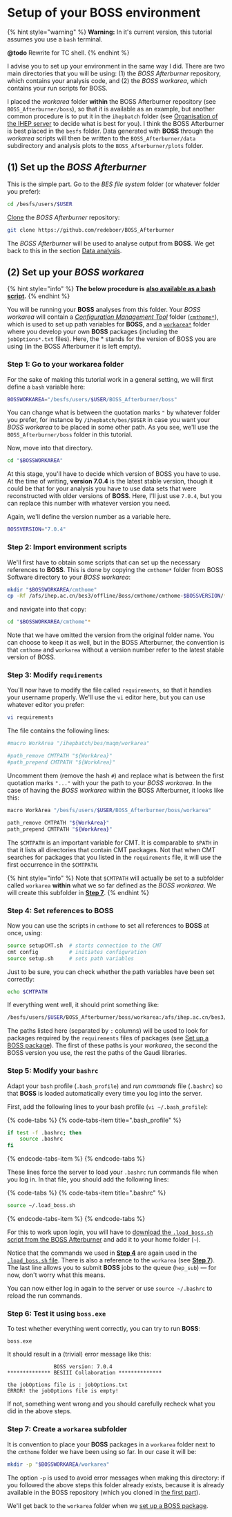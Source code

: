 # Setup of your BOSS environment

{% hint style="warning" %}
**Warning:** In it's current version, this tutorial assumes you use a `bash` terminal.

**@todo** Rewrite for TC shell.
{% endhint %}

I advise you to set up your environment in the same way I did. There are two main directories that you will be using: \(1\) the _BOSS Afterburner_ repository, which contains your analysis code, and \(2\) the _BOSS workarea_, which contains your run scripts for BOSS.

I placed the _workarea_ folder **within** the BOSS Afterburner repository \(see `BOSS_Afterburner/boss`\), so that it is available as an example, but another common procedure is to put it in the `ihepbatch` folder \(see [Organisation of the IHEP server](ihep-server.md) to decide what is best for you\). I think the BOSS Afterburner is best placed in the `besfs` folder. Data generated with **BOSS** through the _workarea_ scripts will then be written to the `BOSS_Afterburner/data` subdirectory and analysis plots to the `BOSS_Afterburner/plots` folder.

## \(1\) Set up the _BOSS Afterburner_

This is the simple part. Go to the _BES file system_ folder \(or whatever folder you prefer\):

```bash
cd /besfs/users/$USER
```

[Clone](https://help.github.com/articles/cloning-a-repository/) the _BOSS Afterburner_ repository:

```bash
git clone https://github.com/redeboer/BOSS_Afterburner
```

The _BOSS Afterburner_ will be used to analyse output from **BOSS**. We get back to this in the section [Data analysis](data-analysis.md).

## \(2\) Set up your _BOSS workarea_

{% hint style="info" %}
**The below procedure is** [**also available as a bash script**](https://github.com/redeboer/BOSS_Afterburner/blob/master/boss/setup_boss.sh)**.**
{% endhint %}

You will be running your **BOSS** analyses from this folder. Your _BOSS workarea_ will contain a [_Configuration Management Tool_](intro.md#configuration-management-tool-cmt) folder \([`cmthome*`](https://github.com/redeboer/BOSS_Afterburner/tree/master/boss/cmthome)\), which is used to set up path variables for **BOSS**, and a [`workarea*`](https://github.com/redeboer/BOSS_Afterburner/tree/master/boss/workarea) folder where you develop your own **BOSS** packages \(including the `jobOptions*.txt` files\). Here, the \* stands for the version of BOSS you are using \(in the BOSS Afterburner it is left empty\).

### **Step 1:** Go to your workarea folder

For the sake of making this tutorial work in a general setting, we will first define a `bash` variable here:

```bash
BOSSWORKAREA="/besfs/users/$USER/BOSS_Afterburner/boss"
```

You can change what is between the quotation marks `"` by whatever folder you prefer, for instance by `/ihepbatch/bes/$USER` in case you want your _BOSS workarea_ to be placed in some other path. As you see, we'll use the `BOSS_Afterburner/boss` folder in this tutorial.

Now, move into that directory.

```bash
cd "$BOSSWORKAREA"
```

At this stage, you'll have to decide which version of BOSS you have to use. At the time of writing, **version 7.0.4** is the latest stable version, though it could be that for your analysis you have to use data sets that were reconstructed with older versions of **BOSS**. Here, I'll just use `7.0.4`, but you can replace this number with whatever version you need.

Again, we'll define the version number as a variable here.

```bash
BOSSVERSION="7.0.4"
```

### **Step 2: Import environment scripts**

We'll first have to obtain some scripts that can set up the necessary references to **BOSS**. This is done by copying the `cmthome*` folder from BOSS Software directory to your _BOSS workarea_:

```bash
mkdir "$BOSSWORKAREA/cmthome"
cp -Rf /afs/ihep.ac.cn/bes3/offline/Boss/cmthome/cmthome-$BOSSVERSION/* "$BOSSWORKAREA/cmthome"
```

and navigate into that copy:

```bash
cd "$BOSSWORKAREA/cmthome"*
```

Note that we have omitted the version from the original folder name. You can choose to keep it as well, but in the BOSS Afterburner, the convention is that `cmthome` and `workarea` without a version number refer to the latest stable version of BOSS.

### **Step 3: Modify `requirements`**

You'll now have to modify the file called `requirements`, so that it handles your username properly. We'll use the `vi` editor here, but you can use whatever editor you prefer:

```bash
vi requirements
```

The file contains the following lines:

```bash
#macro WorkArea "/ihepbatch/bes/maqm/workarea"

#path_remove CMTPATH "${WorkArea}"
#path_prepend CMTPATH "${WorkArea}"
```

Uncomment them \(remove the hash `#`\) and replace what is between the first quotation marks `"..."` with your the path to your _BOSS workarea_. In the case of having the _BOSS workarea_ within the BOSS Afterburner, it looks like this:

```bash
macro WorkArea "/besfs/users/$USER/BOSS_Afterburner/boss/workarea"

path_remove CMTPATH "${WorkArea}"
path_prepend CMTPATH "${WorkArea}"
```

The `$CMTPATH` is an important variable for CMT. It is comparable to `$PATH` in that it lists all directories that contain CMT packages. Not that when CMT searches for packages that you listed in the `requirements` file, it will use the first occurrence in the `$CMTPATH`. 

{% hint style="info" %}
Note that `$CMTPATH` will actually be set to a subfolder called `workarea` **within** what we so far defined as the _BOSS workarea_. We will create this subfolder in [**Step 7**](setup.md#step-7-create-a-workarea-subfolder).
{% endhint %}

### **Step 4: Set references to BOSS**

Now you can use the scripts in `cmthome` to set all references to **BOSS** at once, using:

```bash
source setupCMT.sh  # starts connection to the CMT
cmt config          # initiates configuration
source setup.sh     # sets path variables
```

Just to be sure, you can check whether the path variables have been set correctly:

```bash
echo $CMTPATH
```

If everything went well, it should print something like:

```bash
/besfs/users/$USER/BOSS_Afterburner/boss/workarea:/afs/ihep.ac.cn/bes3/offline/Boss/7.0.4:/afs/ihep.ac.cn/bes3/offline/ExternalLib/SLC6/ExternalLib/gaudi/GAUDI_v23r9:/afs/ihep.ac.cn/bes3/offline/ExternalLib/SLC6/ExternalLib/LCGCMT/LCGCMT_65a
```

The paths listed here \(separated by `:` columns\) will be used to look for packages required by the `requirements` files of packages \(see [Set up a BOSS package](setup-package.md)\). The first of these paths is your _workarea_, the second the BOSS version you use, the rest the paths of the Gaudi libraries.

### **Step 5: Modify your `bashrc`**

Adapt your `bash` profile \(`.bash_profile`\) and _run commands_ file \(`.bashrc`\) so that **BOSS** is loaded automatically every time you log into the server.

First, add the following lines to your bash profile \(`vi ~/.bash_profile`\):

{% code-tabs %}
{% code-tabs-item title=".bash\_profile" %}
```bash
if test -f .bashrc; then
    source .bashrc
fi
```
{% endcode-tabs-item %}
{% endcode-tabs %}

These lines force the server to load your `.bashrc` run commands file when you log in. In that file, you should add the following lines:

{% code-tabs %}
{% code-tabs-item title=".bashrc" %}
```bash
source ~/.load_boss.sh
```
{% endcode-tabs-item %}
{% endcode-tabs %}

For this to work upon login, you will have to [download the `.load_boss.sh` script from the BOSS Afterburner](https://github.com/redeboer/BOSS_Afterburner/blob/master/boss/.load_boss.sh) and add it to your home folder \(`~`\).

Notice that the commands we used in [**Step 4**](setup.md#step-4-set-references-to-boss) are again used  in the [`.load_boss.sh` file](https://github.com/redeboer/BOSS_Afterburner/blob/master/boss/.load_boss.sh). There is also a reference to the `workarea` \(see [**Step 7**](setup.md#step-7-create-a-workarea-subfolder)\). The last line allows you to submit **BOSS** jobs to the queue \(`hep_sub`\) — for now, don't worry what this means.

You can now either log in again to the server or use `source ~/.bashrc` to reload the run commands.

### **Step 6: Test it using `boss.exe`**

To test whether everything went correctly, you can try to run **BOSS**:

```text
boss.exe
```

It should result in a \(trivial\) error message like this:

```text
               BOSS version: 7.0.4
************** BESIII Collaboration **************

the jobOptions file is : jobOptions.txt
ERROR! the jobOptions file is empty!
```

If not, something went wrong and you should carefully recheck what you did in the above steps.

### **Step 7: Create a `workarea` subfolder**

It is convention to place your **BOSS** packages in a `workarea` folder next to the `cmthome` folder we have been using so far. In our case it will be:

```bash
mkdir -p "$BOSSWORKAREA/workarea"
```

The option `-p` is used to avoid error messages when making this directory: if you followed the above steps this folder already exists, because it is already available in the BOSS repository \(which you cloned in [the first part](setup.md#1-set-up-the-boss-afterburner)\).

We'll get back to the `workarea` folder when we [set up a BOSS package](setup-package.md).

